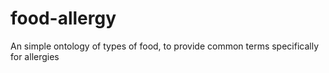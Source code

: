 # food-allergy
An simple ontology of types of food, to provide common terms specifically for allergies
